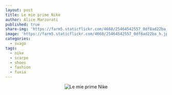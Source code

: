 ```yaml
---
layout: post
title: Le mie prime Nike
author: Alice Marzorati
published: true
share-img: 'https://farm5.staticflickr.com/4668/25464542557_0df8ad22ba_h.jpg'
image: 'https://farm5.staticflickr.com/4668/25464542557_0df8ad22ba_h.jpg'
categories:
  - svago
tags:
  - nike
  - scarpe
  - shoes
  - fashion
  - fuxia
---
```

<center><img src="https://farm5.staticflickr.com/4668/25464542557_0df8ad22ba_h.jpg" alt="Le mie prime Nike"></center>

